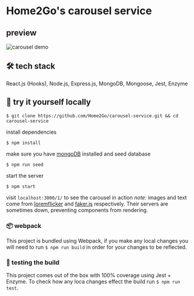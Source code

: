 # Home2Go's carousel service

## preview
![carousel demo](./demo.gif)

## 🛠 tech stack
React.js (Hooks), Node.js, Express.js, MongoDB, Mongoose, Jest, Enzyme

## 📍 try it yourself locally

```
$ git clone https://github.com/Home2Go/carousel-service.git && cd carousel-service
```
install dependencies

```
$ npm install
```

make sure you have [mongoDB](https://docs.mongodb.com/manual/administration/install-community/) installed and seed database

```
$ npm run seed
```
start the server
```
$ npm start
```
visit `localhost:3000/1/` to see the carousel in action
*note:* images and text come from [loremflicker](https://loremflickr.com/) and [faker.js](https://github.com/marak/Faker.js/) respectively. Their servers are sometimes down, preventing components from rendering. 

### 📦 webpack
This project is bundled using Webpack, if you make any local changes you will need to run `$ npm run build` in order for your changes to be reflected.

### 🧪 testing the build
This project comes out of the box with 100% coverage using Jest + Enzyme. To check how any loca changes effect the build run `$ npm run test`.